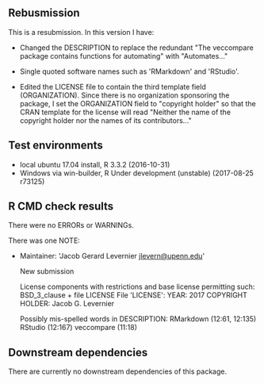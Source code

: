 ## Rebusmission

This is a resubmission. In this version I have:

* Changed the DESCRIPTION to replace the redundant "The veccompare package contains functions for automating" with "Automates..."

* Single quoted software names such as 'RMarkdown' and 'RStudio'.

* Edited the LICENSE file to contain the third template field (ORGANIZATION). 
  Since there is no organization sponsoring the package, I set the ORGANIZATION field to "copyright holder" so that the CRAN template for the license will read "Neither the name of the copyright holder nor the names of its contributors..."

## Test environments

* local ubuntu 17.04 install, R 3.3.2 (2016-10-31)
* Windows via win-builder, R Under development (unstable) (2017-08-25 r73125)

## R CMD check results

There were no ERRORs or WARNINGs.

There was one NOTE:

* Maintainer: 'Jacob Gerard Levernier <jlevern@upenn.edu>'
	
	New submission
	
	License components with restrictions and base license permitting such:
	  BSD_3_clause + file LICENSE
	File 'LICENSE':
	  YEAR: 2017
	  COPYRIGHT HOLDER: Jacob G. Levernier
	
	Possibly mis-spelled words in DESCRIPTION:
	  RMarkdown (12:61, 12:135)
	  RStudio (12:167)
	  veccompare (11:18)

## Downstream dependencies

There are currently no downstream dependencies of this package.
